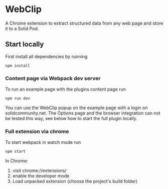 # WebClip

A Chrome extension to extract structured data from any web page and store it to a Solid Pod.

## Start locally

First install all dependencies by running

```shell
npm install
```

### Content page via Webpack dev server

To run an example page with the plugins content page run

```shell
npm run dev
```

You can use the WebClip popup on the example page with a login on solidcommunity.net. The Options page and the browser integration can not be tested this way, see below how to start the full plugin locally.

### Full extension via chrome

To start webpack in watch mode run

```shell
npm start
```

In Chrome:

1. visit chrome://extensions/ 
2. enable the developer mode
3. Load unpacked extension (choose the project's build folder) 